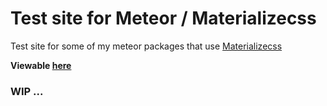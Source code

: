 Test site for Meteor / Materializecss 
=====================================

Test site for some of my meteor packages that use [Materializecss](http://materializecss.com)

**Viewable [here](http://pfafman.meteor.com)**

### WIP ...
